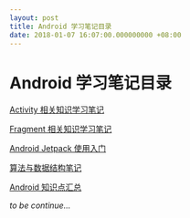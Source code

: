 ```yaml
---
layout: post
title: Android 学习笔记目录
date: 2018-01-07 16:07:00.000000000 +08:00
---
```




# Android 学习笔记目录

[Activity 相关知识学习笔记]([https://xxxxjl.github.io/2018/01/Activity-%E7%9B%B8%E5%85%B3%E7%9F%A5%E8%AF%86%E5%AD%A6%E4%B9%A0%E7%AC%94%E8%AE%B0/](https://xxxxjl.github.io/2018/01/Activity-相关知识学习笔记/))

[Fragment 相关知识学习笔记]([https://xxxxjl.github.io/2018/01/Fragment-%E7%9B%B8%E5%85%B3%E7%9F%A5%E8%AF%86%E5%AD%A6%E4%B9%A0%E7%AC%94%E8%AE%B0/](https://xxxxjl.github.io/2018/01/Fragment-相关知识学习笔记/))

[Android Jetpack 使用入门](https://xxxxjl.github.io/2018/01/Android-Jetpack-使用入门/)

[算法与数据结构笔记](https://xxxxjl.github.io/2018/01/算法与数据结构笔记/)

[Android 知识点汇总](https://xxxxjl.github.io/2018/01/Android-知识点汇总/) 





*to be continue...*